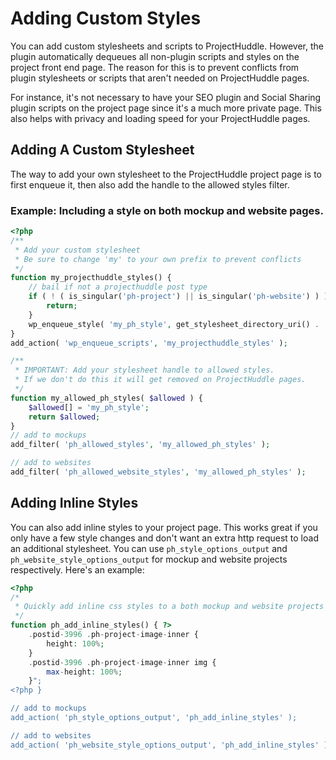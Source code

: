 # Adding Custom Styles
You can add custom stylesheets and scripts to ProjectHuddle. 
However, the plugin automatically dequeues all non-plugin scripts and 
styles on the project front end page. The reason for this is to prevent 
conflicts from plugin stylesheets or scripts that aren't needed on ProjectHuddle pages. 

For instance, it's not necessary to have your SEO plugin and Social Sharing plugin scripts 
on the project page since it's a much more private page. This also helps with privacy 
and loading speed for your ProjectHuddle pages.

## Adding A Custom Stylesheet
The way to add your own stylesheet to the ProjectHuddle project page is to first enqueue it, 
then also add the handle to the allowed styles filter.

### Example: Including a style on both mockup and website pages.
```php
<?php
/**
 * Add your custom stylesheet
 * Be sure to change 'my' to your own prefix to prevent conflicts
 */
function my_projecthuddle_styles() {
	// bail if not a projecthuddle post type
	if ( ! ( is_singular('ph-project') || is_singular('ph-website') ) ) {
		return;
	}
	wp_enqueue_style( 'my_ph_style', get_stylesheet_directory_uri() . '/path/to/your/stylesheet.css', '', '1.0' );
}
add_action( 'wp_enqueue_scripts', 'my_projecthuddle_styles' );

/**
 * IMPORTANT: Add your stylesheet handle to allowed styles.
 * If we don't do this it will get removed on ProjectHuddle pages.
 */
function my_allowed_ph_styles( $allowed ) {
	$allowed[] = 'my_ph_style';
	return $allowed;
}
// add to mockups
add_filter( 'ph_allowed_styles', 'my_allowed_ph_styles' );

// add to websites
add_filter( 'ph_allowed_website_styles', 'my_allowed_ph_styles' );
```

## Adding Inline Styles
You can also add inline styles to your project page. This works great if you only
have a few style changes and don't want an extra http request to load an additional 
stylesheet. You can use `ph_style_options_output` and `ph_website_style_options_output`
for mockup and website projects respectively. Here's an example:

```php
<?php
/*
 * Quickly add inline css styles to a both mockup and website projects
 */
function ph_add_inline_styles() { ?>
    .postid-3996 .ph-project-image-inner {
        height: 100%;
    }
    .postid-3996 .ph-project-image-inner img {
        max-height: 100%;
    }";
<?php }

// add to mockups
add_action( 'ph_style_options_output', 'ph_add_inline_styles' );

// add to websites
add_action( 'ph_website_style_options_output', 'ph_add_inline_styles' ); 
```